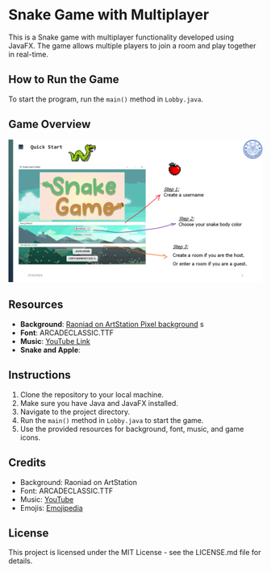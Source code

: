 # Snake Game with Multiplayer

This is a Snake game with multiplayer functionality developed using JavaFX. The game allows multiple players to join a room and play together in real-time.

## How to Run the Game

To start the program, run the `main()` method in `Lobby.java`.

## Game Overview

![Quick Start](./images/4ee73ef4b6bfa887d869890dd23b7bb.png)


## Resources

- **Background**: [Raoniad on ArtStation Pixel background](https://www.artstation.com/artwork/eaBVYZ)
    s
- **Font**: ARCADECLASSIC.TTF
- **Music**: [YouTube Link](https://www.youtube.com/watch?v=G4qshdFNxJQ)
- **Snake and Apple**:
    

## Instructions

1. Clone the repository to your local machine.
2. Make sure you have Java and JavaFX installed.
3. Navigate to the project directory.
4. Run the `main()` method in `Lobby.java` to start the game.
5. Use the provided resources for background, font, music, and game icons.

## Credits

- Background: Raoniad on ArtStation
- Font: ARCADECLASSIC.TTF
- Music: [YouTube](https://www.youtube.com/watch?v=G4qshdFNxJQ)
- Emojis: [Emojipedia](https://emojipedia.org/)

## License

This project is licensed under the MIT License - see the LICENSE.md file for details.
